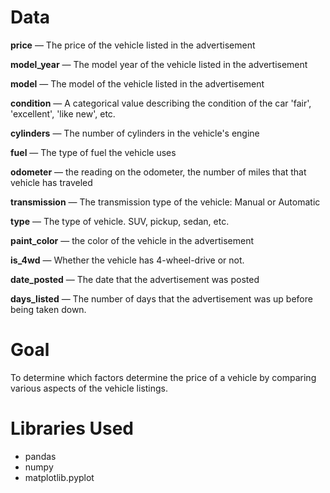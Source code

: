 # Data

**price** — The price of the vehicle listed in the advertisement

**model_year** — The model year of the vehicle listed in the advertisement

**model** — The model of the vehicle listed in the advertisement

**condition** — A categorical value describing the condition of the car 'fair', 'excellent', 'like new', etc.

**cylinders** — The number of cylinders in the vehicle's engine

**fuel** — The type of fuel the vehicle uses

**odometer** — the reading on the odometer, the number of miles that that vehicle has traveled

**transmission** — The transmission type of the vehicle: Manual or Automatic

**type** — The type of vehicle. SUV, pickup, sedan, etc.

**paint_color** — the color of the vehicle in the advertisement

**is_4wd** — Whether the vehicle has 4-wheel-drive or not.

**date_posted** — The date that the advertisement was posted

**days_listed** — The number of days that the advertisement was up before being taken down.

# Goal

To determine which factors determine the price of a vehicle by comparing various aspects of the vehicle listings.

# Libraries Used

* pandas
* numpy
* matplotlib.pyplot
